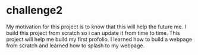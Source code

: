 # challenge2
My motivation for this project is to know that this will help the future me. I build this project from scratch so i can update it from time to time. This project will help me build my first profolio. I learned how to build a webpage from scratch and learned how to splash to my webpage.
